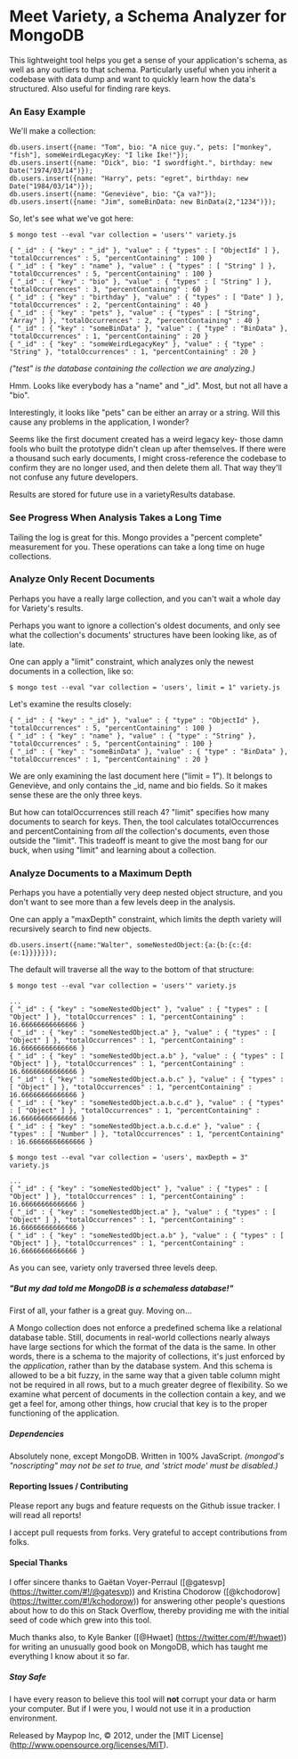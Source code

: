 # Meet Variety, a Schema Analyzer for MongoDB ###
This lightweight tool helps you get a sense of your application's schema, as well as any outliers to that schema. Particularly useful when you inherit a codebase with data dump and want to quickly learn how the data's structured. Also useful for finding rare keys.

### An Easy Example ###

We'll make a collection:

    db.users.insert({name: "Tom", bio: "A nice guy.", pets: ["monkey", "fish"], someWeirdLegacyKey: "I like Ike!"});
    db.users.insert({name: "Dick", bio: "I swordfight.", birthday: new Date("1974/03/14")});
    db.users.insert({name: "Harry", pets: "egret", birthday: new Date("1984/03/14")});
    db.users.insert({name: "Geneviève", bio: "Ça va?"});
    db.users.insert({name: "Jim", someBinData: new BinData(2,"1234")});

So, let's see what we've got here:

    $ mongo test --eval "var collection = 'users'" variety.js
	
    { "_id" : { "key" : "_id" }, "value" : { "types" : [ "ObjectId" ] }, "totalOccurrences" : 5, "percentContaining" : 100 }
    { "_id" : { "key" : "name" }, "value" : { "types" : [ "String" ] }, "totalOccurrences" : 5, "percentContaining" : 100 }
    { "_id" : { "key" : "bio" }, "value" : { "types" : [ "String" ] }, "totalOccurrences" : 3, "percentContaining" : 60 }
    { "_id" : { "key" : "birthday" }, "value" : { "types" : [ "Date" ] }, "totalOccurrences" : 2, "percentContaining" : 40 }
    { "_id" : { "key" : "pets" }, "value" : { "types" : [ "String", "Array" ] }, "totalOccurrences" : 2, "percentContaining" : 40 }
    { "_id" : { "key" : "someBinData" }, "value" : { "type" : "BinData" }, "totalOccurrences" : 1, "percentContaining" : 20 }
    { "_id" : { "key" : "someWeirdLegacyKey" }, "value" : { "type" : "String" }, "totalOccurrences" : 1, "percentContaining" : 20 }

_("test" is the database containing the collection we are analyzing.)_

Hmm. Looks like everybody has a "name" and "_id". Most, but not all have a "bio".

Interestingly, it looks like "pets" can be either an array or a string. Will this cause any problems in the application, I wonder?

Seems like the first document created has a weird legacy key- those damn fools who built the prototype didn't clean up after themselves. If there were a thousand such early documents, I might cross-reference the codebase to confirm they are no longer used, and then delete them all. That way they'll not confuse any future developers.

Results are stored for future use in a varietyResults database.

### See Progress When Analysis Takes a Long Time ###

Tailing the log is great for this. Mongo provides a "percent complete" measurement for you. These operations can take a long time on huge collections.

### Analyze Only Recent Documents ###

Perhaps you have a really large collection, and you can't wait a whole day for Variety's results.

Perhaps you want to ignore a collection's oldest documents, and only see what the collection's documents' structures have been looking like, as of late.

One can apply a "limit" constraint, which analyzes only the newest documents in a collection, like so:

	$ mongo test --eval "var collection = 'users', limit = 1" variety.js
	
Let's examine the results closely:

    { "_id" : { "key" : "_id" }, "value" : { "type" : "ObjectId" }, "totalOccurrences" : 5, "percentContaining" : 100 }
    { "_id" : { "key" : "name" }, "value" : { "type" : "String" }, "totalOccurrences" : 5, "percentContaining" : 100 }
    { "_id" : { "key" : "someBinData" }, "value" : { "type" : "BinData" }, "totalOccurrences" : 1, "percentContaining" : 20 }

We are only examining the last document here ("limit = 1"). It belongs to Geneviève, and only contains the _id, name and bio fields. So it makes sense these are the only three keys.

But how can totalOccurrences still reach 4? "limit" specifies how many documents to search for keys. Then, the tool calculates totalOccurrences and percentContaining from _all_ the collection's documents, even those outside the "limit". This tradeoff is meant to give the most bang for our buck, when using "limit" and learning about a collection.

### Analyze Documents to a Maximum Depth

Perhaps you have a potentially very deep nested object structure, and you don't want to see more than a few levels deep in the analysis.

One can apply a "maxDepth" constraint, which limits the depth variety will recursively search to find new objects.

    db.users.insert({name:"Walter", someNestedObject:{a:{b:{c:{d:{e:1}}}}}});

The default will traverse all the way to the bottom of that structure:

    $ mongo test --eval "var collection = 'users'" variety.js
  
    ...
    { "_id" : { "key" : "someNestedObject" }, "value" : { "types" : [ "Object" ] }, "totalOccurrences" : 1, "percentContaining" : 16.66666666666666 }
    { "_id" : { "key" : "someNestedObject.a" }, "value" : { "types" : [ "Object" ] }, "totalOccurrences" : 1, "percentContaining" : 16.66666666666666 }
    { "_id" : { "key" : "someNestedObject.a.b" }, "value" : { "types" : [ "Object" ] }, "totalOccurrences" : 1, "percentContaining" : 16.66666666666666 }
    { "_id" : { "key" : "someNestedObject.a.b.c" }, "value" : { "types" : [ "Object" ] }, "totalOccurrences" : 1, "percentContaining" : 16.66666666666666 }
    { "_id" : { "key" : "someNestedObject.a.b.c.d" }, "value" : { "types" : [ "Object" ] }, "totalOccurrences" : 1, "percentContaining" : 16.66666666666666 }
    { "_id" : { "key" : "someNestedObject.a.b.c.d.e" }, "value" : { "types" : [ "Number" ] }, "totalOccurrences" : 1, "percentContaining" : 16.66666666666666 }   
 
    $ mongo test --eval "var collection = 'users', maxDepth = 3" variety.js

    ...
    { "_id" : { "key" : "someNestedObject" }, "value" : { "types" : [ "Object" ] }, "totalOccurrences" : 1, "percentContaining" : 16.66666666666666 }
    { "_id" : { "key" : "someNestedObject.a" }, "value" : { "types" : [ "Object" ] }, "totalOccurrences" : 1, "percentContaining" : 16.66666666666666 }
    { "_id" : { "key" : "someNestedObject.a.b" }, "value" : { "types" : [ "Object" ] }, "totalOccurrences" : 1, "percentContaining" : 16.66666666666666 }

As you can see, variety only traversed three levels deep.

##### "But my dad told me MongoDB is a schemaless database!" #####

First of all, your father is a great guy. Moving on...

A Mongo collection does not enforce a predefined schema like a relational database table. Still, documents in real-world collections nearly always have large sections for which the format of the data is the same. In other words, there is a schema to the majority of collections, it's just enforced by the _application_, rather than by the database system. And this schema is allowed to be a bit fuzzy, in the same way that a given table column might not be required in all rows, but to a much greater degree of flexibility. So we examine what percent of documents in the collection contain a key, and we get a feel for, among other things, how crucial that key is to the proper functioning of the application.

##### Dependencies #####

Absolutely none, except MongoDB. Written in 100% JavaScript. _(mongod's "noscripting" may not be set to true, and 'strict mode' must be disabled.)_

#### Reporting Issues / Contributing ####

Please report any bugs and feature requests on the Github issue tracker. I will read all reports!

I accept pull requests from forks. Very grateful to accept contributions from folks.

#### Special Thanks ####

I offer sincere thanks to Gaëtan Voyer-Perraul ([@gatesvp] (https://twitter.com/#!/@gatesvp)) and Kristina Chodorow ([@kchodorow] (https://twitter.com/#!/kchodorow)) for answering other people's questions about how to do this on Stack Overflow, thereby providing me with the initial seed of code which grew into this tool.

Much thanks also, to Kyle Banker ([@Hwaet] (https://twitter.com/#!/hwaet)) for writing an unusually good book on MongoDB, which has taught me everything I know about it so far.

##### Stay Safe #####

I have every reason to believe this tool will **not** corrupt your data or harm your computer. But if I were you, I would not use it in a production environment.


Released by Maypop Inc, © 2012, under the [MIT License] (http://www.opensource.org/licenses/MIT).
